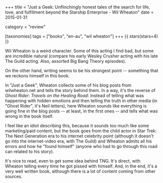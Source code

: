 +++
title = "Just a Geek: Unflinchingly honest tales of the search for life, love, and fulfillment beyond the Starship Enterprise - Wil Wheaton"
date = 2015-01-31

category = "review"

[taxonomies]
tags = ["books", "en-au", "wil wheaton"]
+++
{{ stars(stars=4) }}

Wil Wheaton is a weird character. Some of this acting I find bad, but some are incredible natural (compare his early Wesley Crusher acting with his late The Guild acting. Also, assorted Big Bang Theory episodes).

On the other hand, writing seems to be his strongest point -- something that we reckons himself in this book.

In "Just a Geek", Wheaton collects some of his blog posts from wilwheaton.net and tells the story behind them. In a way, it's the reverse of _Ghost Rider: Travels on the Healing Road_: Instead of telling what was happening with hidden emotions and then telling the truth in other media (in "Ghost Rider", it's Neil letters), here Wheaton sounds like everything is going fine in the blog posts -- at least, in the first ones -- and tells what was wrong in the book itself.

I feel like an idiot describing this, because it sounds too much like some marketing/paid content, but the book goes from the child actor in Star Trek: The Next Generation era to his internet celebrity point (although it doesn't go into the internet-video era, with The Guild) and Wheaton admits all his errors and how he "found himself" (anyone who had to go through this road can related to his story).

It's nice to read, even to get some idea behind TNG. It's direct, with Wheaton telling every time he got pissed with himself. And, in the end, it's a very well written book, although there is a lot of content coming from other sources.